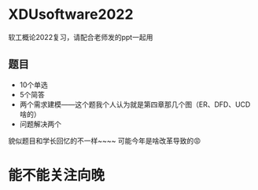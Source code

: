 # XDUsoftware2022
软工概论2022复习，请配合老师发的ppt一起用
## 题目
- 10个单选
- 5个简答
- 两个需求建模——这个题我个人认为就是第四章那几个图（ER、DFD、UCD啥的）
- 问题解决两个

貌似题目和学长回忆的不一样~~~~ 可能今年是啥改革导致的😡

# 能不能关注向晚
